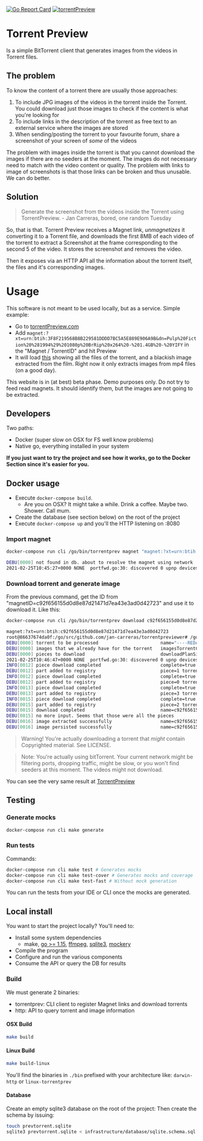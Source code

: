 [![Go Report Card](https://goreportcard.com/badge/github.com/jan-carreras/torrentpreviewer)](https://goreportcard.com/report/github.com/jan-carreras/torrentpreviewer)
[![torrentPreview](https://circleci.com/gh/jan-carreras/torrentpreviewer.svg?style=shield)](https://app.circleci.com/pipelines/github/jan-carreras/torrentpreviewer)


# Torrent Preview

Is a simple BitTorrent client that generates images from the videos in Torrent files.

## The problem

To know the content of a torrent there are usually those approaches:

1. To include JPG images of the videos in the torrent inside the Torrent. You could download just those images to check
   if the content is what you're looking for
1. To include links in the description of the torrent as free text to an external service where the images are stored
1. When sending/posting the torrent to your favourite forum, share a screenshot of your screen of _some_ of the videos

The problem with images inside the torrent is that you cannot download the images if there are no seeders at the moment.
The images do not necessary need to match with the video content or quality. The problem with links to image of
screenshots is that those links can be broken and thus unusable. We can do better.

## Solution

> Generate the screenshot from the videos inside the Torrent using TorrentPreview. - Jan Carreras, bored, one random Tuesday

So, that is that. Torrent Preview receives a Magnet link, _unmagnetizes_ it converting it to a Torrent file, and downloads
the first 8MB of each video of the torrent to extract a Screenshot at the frame corresponding to the second 5 of the
video. It stores the screenshot and removes the video.

Then it exposes via an HTTP API all the information about the torrent itself, the files and it's corresponding images.

# Usage

This software is not meant to be used locally, but as a service. Simple example:

- Go to [torrentPreview.com](http://torrentpreview.com/)
- Add `magnet:?xt=urn:btih:3F8F219568B8B229581DDDD7BC5A5E889E906A9B&dn=Pulp%20Fiction%20%281994%29%201080p%20BrRip%20x264%20-%201.4GB%20-%20YIFY`
in the "Magnet / TorrentID" and hit Preview
- It will load [this](http://torrentpreview.com/?id=3f8f219568b8b229581dddd7bc5a5e889e906a9b) showing all the files of
  the torrent, and a blackish image extracted from the film. Right now it only extracts images from mp4 files (on a good
  day).
  
This website is in (at best) beta phase. Demo purposes only. Do not try to feed read magnets. It should identify them,
but the images are not going to be extracted.

## Developers

Two paths:

- Docker (super slow on OSX for FS well know problems) 
- Native go, everything installed in your system

**If you just want to try the project and see how it works, go to the Docker Section since it's easier for you.**


## Docker usage

- Execute `docker-compose build`.
  - Are you on OSX? It might take a while. Drink a coffee. Maybe two. Shower. Call mum.
- Create the database (see section below) on the root of the project
- Execute `docker-compose up` and you'll the HTTP listening on :8080

### Import magnet

```bash
docker-compose run cli /go/bin/torrentprev magnet "magnet:?xt=urn:btih:c92f656155d0d8e87d21471d7ea43e3ad0d42723"

DEBU[0000] not found in db. about to resolve the magnet using network  magnet="magnet:?xt=urn:btih:C92F656155D0D8E87D21471D7EA43E3AD0D42723" magnetID=c92f656155d0d8e87d21471d7ea43e3ad0d42723
2021-02-25T10:45:27+0000 NONE  portfwd.go:30: discovered 0 upnp devices
```

### Download torrent and generate image

From the previous command, get the ID from "magnetID=c92f656155d0d8e87d21471d7ea43e3ad0d42723" and use it to download it. Like this:

```bash
docker-compose run cli /go/bin/torrentprev download c92f656155d0d8e87d21471d7ea43e3ad0d42723 

magnet:?xt=urn:btih:c92f656155d0d8e87d21471d7ea43e3ad0d42723
root@86637674da0f:/go/src/github.com/jan-carreras/torrentpreviewer# /go/bin/torrentprev download c92f656155d0d8e87d21471d7ea43e3ad0d42723
DEBU[0000] torrent to be processed                       name="----REDACTED---" torrentID=c92f656155d0d8e87d21471d7ea43e3ad0d42723
DEBU[0000] images that we already have for the torrent   imagesTorrentCount=0 name="----REDACTED---" torrentID=c92f656155d0d8e87d21471d7ea43e3ad0d42723
DEBU[0000] pieces to download                            downloadPlanSize=8388608 name="----REDACTED---" pieceCount=4 pieceLength=2097152 torrentID=c92f656155d0d8e87d21471d7ea43e3ad0d42723
2021-02-25T10:46:47+0000 NONE  portfwd.go:30: discovered 0 upnp devices
INFO[0012] piece download completed                      complete=true pieceIdx=1 torrent="----REDACTED---" waitingFor=3
DEBU[0012] part added to registry                        piece=1 torrentID=c92f656155d0d8e87d21471d7ea43e3ad0d42723
INFO[0012] piece download completed                      complete=true pieceIdx=0 torrent="----REDACTED---" waitingFor=2
DEBU[0012] part added to registry                        piece=0 torrentID=c92f656155d0d8e87d21471d7ea43e3ad0d42723
INFO[0013] piece download completed                      complete=true pieceIdx=3 torrent="----REDACTED---" waitingFor=1
DEBU[0013] part added to registry                        piece=3 torrentID=c92f656155d0d8e87d21471d7ea43e3ad0d42723
INFO[0015] piece download completed                      complete=true pieceIdx=2 torrent="----REDACTED---" waitingFor=0
DEBU[0015] part added to registry                        piece=2 torrentID=c92f656155d0d8e87d21471d7ea43e3ad0d42723
DEBU[0015] download completed                            name=c92f656155d0d8e87d21471d7ea43e3ad0d42723.0.0-3.REDACTED.mp4.jpg pieceCount=4 torrentID=c92f656155d0d8e87d21471d7ea43e3ad0d42723
DEBU[0015] no more input. Seems that those were all the pieces 
DEBU[0016] image extracted successfully                  name=c92f656155d0d8e87d21471d7ea43e3ad0d42723.0.0-3.REDACTED.mp4.jpg torrentID=c92f656155d0d8e87d21471d7ea43e3ad0d42723
DEBU[0016] image persisted successfully                  name=c92f656155d0d8e87d21471d7ea43e3ad0d42723.0.0-3.REDACTED.mp4.jpg torrentID=c92f656155d0d8e87d21471d7ea43e3ad0d42723
```

> Warning! You're actually downloading a torrent that _might_ contain Copyrighted material. See LICENSE.

> Note: You're actually using bitTorrent. Your current network might be filtering ports, dropping traffic, might be slow, 
> or you won't find seeders at this moment. The videos might not download.

You can see the very same result at [TorrentPreview](http://torrentpreview.com/?id=c92f656155d0d8e87d21471d7ea43e3ad0d42723)

## Testing

### Generate mocks

```bash
docker-compose run cli make generate
````

### Run tests

Commands:

```bash
docker-compose run cli make test # Generates mocks
docker-compose run cli make test-cover # Generates mocks and coverage
docker-compose run cli make test-fast # Without mock generation
```

You can run the tests from your IDE or CLI once the mocks are generated.

## Local install

You want to start the project locally? You'll need to:

- Install some system dependencies
    - make, [go >= 1.15](https://golang.org/dl/), [ffmpeg](https://ffmpeg.org/download.html), [sqlite3](https://www.sqlite.org/download.html), [mockery](https://github.com/vektra/mockery#installation)
- Compile the program
- Configure and run the various components
- Consume the API or query the DB for results

### Build

We must generate 2 binaries:

- torrentprev: CLI client to register Magnet links and download torrents
- http: API to query torrent and image information

#### OSX Build

```bash
make build
```    

#### Linux Build

````bash
make build-linux
````

You'll find the binaries in `./bin` prefixed with your architecture like: `darwin-http` or `linux-torrentprev`

#### Database

Create an empty sqlite3 database on the root of the project:
Then create the schema by issuing:

```bash
touch prevtorrent.sqlite
sqlite3 prevtorrent.sqlite < infrastructure/database/sqlite.schema.sql

```


